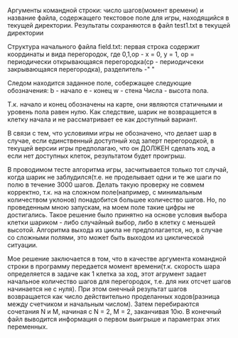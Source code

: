 Аргументы командной строки: число шагов(момент времени) и название файла, содержащего текстовое поле для игры, находящийся в текущей директории.
Результаты сохраняются в файл test1.txt в текущей директории

Структура начального файла field.txt: первая строка содержит координаты и вида перегородок, где 0,1,op - x = 0, y = 1, op = периодически открывающаяся перегородка(cp - периодичсеки закрывающаяся перегородка), разделитель -" "

Следом находится заданное поле, собержащее следующие обозначения:
b - начало
e - конец
w - стена
Числа - высота пола.

Т.к. начало и конец обозначены на карте, они являются статичными и уровень пола равен нулю. Как следствие, шарик не возвращается в клетку начала и не рассматривает ее как доступный вариант.

В связи с тем, что условиями игры не обозначено, что делает шар в случае, если единственный доступный ход заперт перегородкой,  в текущей версии игры предполагаю, что он ДОЛЖЕН сделать ход, а если нет доступных клеток, результатом будет проигрыш.

В проводимом тесте алгоритма игры, засчитывается только тот случай, когда шарик не заблудился(т.е. не проделывает одни и те же шаги по полю в течение 3000 шагов. Делать такую проверку не совмем корректно, т.к. на на сложном поле(например, с минимальным количеством уклонов) понадобится большее количество шагов. Но, по проведенным мною запускам, на моем поле такие цифры не достигались. Такое решение было принятно на основе условия выбора клетки шариком - либо случайный выбор, либо в клетку с меньшей высотой. Алгоритма выхода из цикла не предполагается, но, в случае со сложными полями, это может быть выходом из циклической ситуации.

Мое решение заключается в том, что в качестве аргумента командной строки в программу передается момент времени(т.к. скорость шара определяется в задаче как 1 клетка за ход, этот агрумент задает начальное количество шагов для перегородок, т.е. для них отсчет шагов начинается не с нуля). При этом онечный результат шагов возвращается как число действительно проделанных ходов(разница между счетчиком и начальным числом). Затем перебираются сочетания N и M, начиная с N = 2, M = 2, заканчивая 10ю. В конечный файл выводится информация о первом выигрыше и параметрах этих переменных. 




